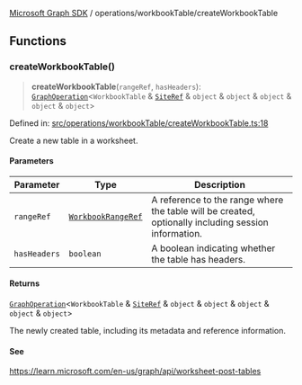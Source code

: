 [Microsoft Graph SDK](../../modules.md) / operations/workbookTable/createWorkbookTable

## Functions

### createWorkbookTable()

> **createWorkbookTable**(`rangeRef`, `hasHeaders`): [`GraphOperation`](../../models/GraphOperation.md#graphoperation)\<`WorkbookTable` & [`SiteRef`](../../models/SiteRef.md#siteref) & `object` & `object` & `object` & `object` & `object`\>

Defined in: [src/operations/workbookTable/createWorkbookTable.ts:18](https://github.com/Future-Secure-AI/microsoft-graph/blob/6f587d043e8277194e9b2feca914ab2cba9d258d/src/operations/workbookTable/createWorkbookTable.ts#L18)

Create a new table in a worksheet.

#### Parameters

| Parameter | Type | Description |
| ------ | ------ | ------ |
| `rangeRef` | [`WorkbookRangeRef`](../../models/WorkbookRangeRef.md#workbookrangeref) | A reference to the range where the table will be created, optionally including session information. |
| `hasHeaders` | `boolean` | A boolean indicating whether the table has headers. |

#### Returns

[`GraphOperation`](../../models/GraphOperation.md#graphoperation)\<`WorkbookTable` & [`SiteRef`](../../models/SiteRef.md#siteref) & `object` & `object` & `object` & `object` & `object`\>

The newly created table, including its metadata and reference information.

#### See

https://learn.microsoft.com/en-us/graph/api/worksheet-post-tables
